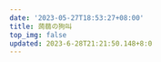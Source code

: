```yaml
---
date: '2023-05-27T18:53:27+08:00'
title: 蒟蒻の狗叫
top_img: false
updated: 2023-6-28T21:21:50.148+8:0
---
```

<script>talk_page=1;</script>
<script src="https://unpkg.com/qexo-static@1.6.0/hexo/talks.js"></script>
<link rel="stylesheet" href="https://unpkg.com/qexo-static@1.6.0/hexo/talks.css">
<div id="qexot"></div>
<script >showQexoTalks("qexot", "https://edit.felixesintot.top", 8)</script>


